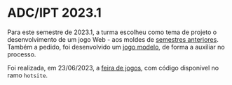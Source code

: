 # ADC/IPT 2023.1

Para este semestre de 2023.1, a turma escolheu como tema de projeto o desenvolvimento de um jogo Web - aos moldes de [semestres anteriores](https://boidacarapreta.gitbook.io/projetos/integrado-ao-ensino-medio-em-telecomunicacoes/aplicacao-web-com-javascript). Também a pedido, foi desenvolvido um [jogo modelo](jogo-modelo.md), de forma a auxiliar no processo.

Foi realizada, em 23/06/2023, a [feira de jogos](https://boidacarapreta.github.io/adcipt20231), com código disponível no ramo `hotsite`.
